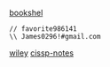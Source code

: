 [bookshel](https://bookshelf.vitalsource.com/)
```
// favorite986141
\\ James0296!#gmail.com
```
[wiley](https://login.admission-tests.wiley.com/wel/login)
[cissp-notes](https://firmianay.gitbook.io/cissp-notes/d1_security_and_risk_management)
[]()
[]()
[]()
[]()
